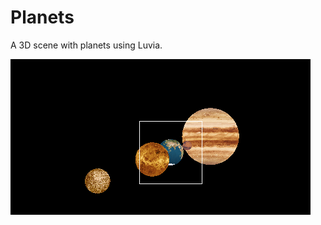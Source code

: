 Planets
=======

A 3D scene with planets using Luvia.

![ScreenShot](https://raw.githubusercontent.com/yuripourre/planets/master/screenshot.png)
